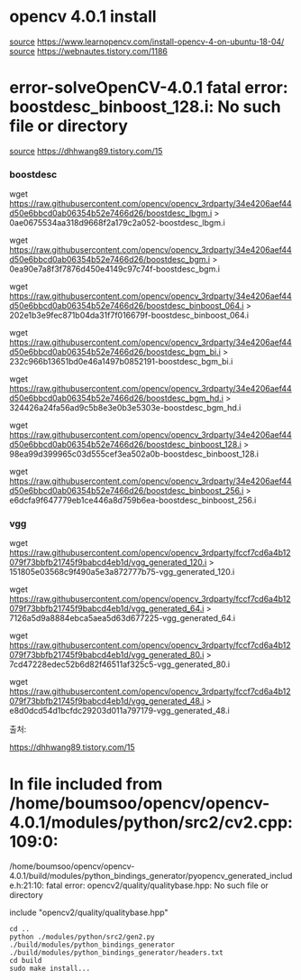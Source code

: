 # opencv 4.0.1 install 
[source] https://www.learnopencv.com/install-opencv-4-on-ubuntu-18-04/
[source] https://webnautes.tistory.com/1186

# error-solveOpenCV-4.0.1  fatal error: boostdesc_binboost_128.i: No such file or directory

[source]    https://dhhwang89.tistory.com/15

### boostdesc

wget https://raw.githubusercontent.com/opencv/opencv_3rdparty/34e4206aef44d50e6bbcd0ab06354b52e7466d26/boostdesc_lbgm.i > 0ae0675534aa318d9668f2a179c2a052-boostdesc_lbgm.i

wget https://raw.githubusercontent.com/opencv/opencv_3rdparty/34e4206aef44d50e6bbcd0ab06354b52e7466d26/boostdesc_bgm.i > 0ea90e7a8f3f7876d450e4149c97c74f-boostdesc_bgm.i

wget https://raw.githubusercontent.com/opencv/opencv_3rdparty/34e4206aef44d50e6bbcd0ab06354b52e7466d26/boostdesc_binboost_064.i > 202e1b3e9fec871b04da31f7f016679f-boostdesc_binboost_064.i

wget https://raw.githubusercontent.com/opencv/opencv_3rdparty/34e4206aef44d50e6bbcd0ab06354b52e7466d26/boostdesc_bgm_bi.i > 232c966b13651bd0e46a1497b0852191-boostdesc_bgm_bi.i

wget https://raw.githubusercontent.com/opencv/opencv_3rdparty/34e4206aef44d50e6bbcd0ab06354b52e7466d26/boostdesc_bgm_hd.i > 324426a24fa56ad9c5b8e3e0b3e5303e-boostdesc_bgm_hd.i

wget https://raw.githubusercontent.com/opencv/opencv_3rdparty/34e4206aef44d50e6bbcd0ab06354b52e7466d26/boostdesc_binboost_128.i > 98ea99d399965c03d555cef3ea502a0b-boostdesc_binboost_128.i

wget https://raw.githubusercontent.com/opencv/opencv_3rdparty/34e4206aef44d50e6bbcd0ab06354b52e7466d26/boostdesc_binboost_256.i >  e6dcfa9f647779eb1ce446a8d759b6ea-boostdesc_binboost_256.i

 

### vgg

wget https://raw.githubusercontent.com/opencv/opencv_3rdparty/fccf7cd6a4b12079f73bbfb21745f9babcd4eb1d/vgg_generated_120.i >  151805e03568c9f490a5e3a872777b75-vgg_generated_120.i

wget https://raw.githubusercontent.com/opencv/opencv_3rdparty/fccf7cd6a4b12079f73bbfb21745f9babcd4eb1d/vgg_generated_64.i >  7126a5d9a8884ebca5aea5d63d677225-vgg_generated_64.i

wget https://raw.githubusercontent.com/opencv/opencv_3rdparty/fccf7cd6a4b12079f73bbfb21745f9babcd4eb1d/vgg_generated_80.i >  7cd47228edec52b6d82f46511af325c5-vgg_generated_80.i

wget https://raw.githubusercontent.com/opencv/opencv_3rdparty/fccf7cd6a4b12079f73bbfb21745f9babcd4eb1d/vgg_generated_48.i >  e8d0dcd54d1bcfdc29203d011a797179-vgg_generated_48.i

출처: 

https://dhhwang89.tistory.com/15

# In file included from /home/boumsoo/opencv/opencv-4.0.1/modules/python/src2/cv2.cpp:109:0:

/home/boumsoo/opencv/opencv-4.0.1/build/modules/python_bindings_generator/pyopencv_generated_include.h:21:10: fatal error: opencv2/quality/qualitybase.hpp: No such file or directory

include "opencv2/quality/qualitybase.hpp"

    cd ..
    python ./modules/python/src2/gen2.py ./build/modules/python_bindings_generator ./build/modules/python_bindings_generator/headers.txt
    cd build
    sudo make install...

[source]: https://stackoverflow.com/questions/52353883/opencv-installation-error-no-such-file-or-directory-pyopencv-generated-include


